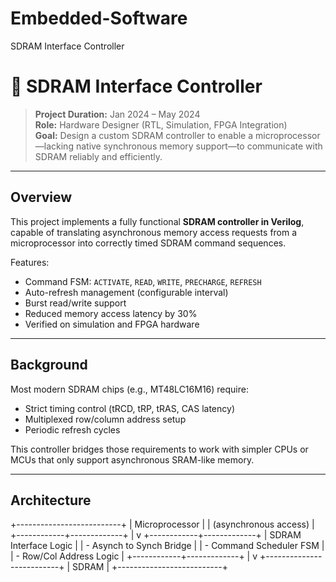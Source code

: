 # Embedded-Software
SDRAM Interface Controller
# 💾 SDRAM Interface Controller

> **Project Duration:** Jan 2024 – May 2024  
> **Role:** Hardware Designer (RTL, Simulation, FPGA Integration)  
> **Goal:** Design a custom SDRAM controller to enable a microprocessor—lacking native synchronous memory support—to communicate with SDRAM reliably and efficiently.

---

##  Overview

This project implements a fully functional **SDRAM controller in Verilog**, capable of translating asynchronous memory access requests from a microprocessor into correctly timed SDRAM command sequences.

Features:
- Command FSM: `ACTIVATE`, `READ`, `WRITE`, `PRECHARGE`, `REFRESH`
- Auto-refresh management (configurable interval)
- Burst read/write support
- Reduced memory access latency by 30%
- Verified on simulation and FPGA hardware

---

## Background

Most modern SDRAM chips (e.g., MT48LC16M16) require:
- Strict timing control (tRCD, tRP, tRAS, CAS latency)
- Multiplexed row/column address setup
- Periodic refresh cycles

This controller bridges those requirements to work with simpler CPUs or MCUs that only support asynchronous SRAM-like memory.

---

##  Architecture
+--------------------------+
| Microprocessor |
| (asynchronous access) |
+------------+-------------+
|
v
+------------+-------------+
| SDRAM Interface Logic |
| - Asynch to Synch Bridge |
| - Command Scheduler FSM |
| - Row/Col Address Logic |
+------------+-------------+
|
v
+--------------------------+
| SDRAM |
+--------------------------+

